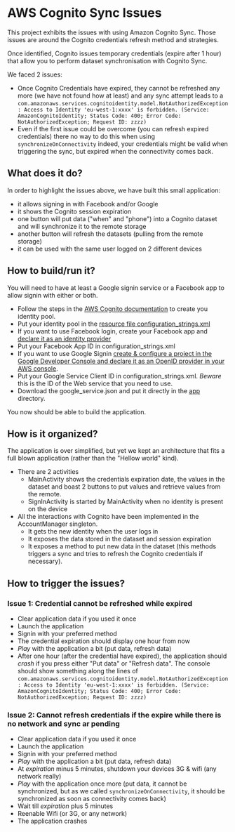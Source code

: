 # AWS Cognito Sync Issues

This project exhibits the issues with using Amazon Cognito Sync.
Those issues are around the Cognito credentials refresh method and strategies.

Once identified, Cognito issues temporary credentials (expire after 1 hour) that allow you to perform dataset synchronisation with Cognito Sync.

We faced 2 issues:
* Once Cognito Credentials have expired, they cannot be refreshed any more (we have not found how at least) and any sync attempt leads to a `com.amazonaws.services.cognitoidentity.model.NotAuthorizedException: Access to Identity 'eu-west-1:xxxx' is forbidden. (Service: AmazonCognitoIdentity; Status Code: 400; Error Code: NotAuthorizedException; Request ID: zzzz)`
* Even if the first issue could be overcome (you can refresh expired credentials) there no way to do this when using `synchronizeOnConnectivity` indeed, your credentials might be valid when triggering the sync, but expired when the connectivity comes back.

## What does it do?
In order to highlight the issues above, we have built this small application:
* it allows signing in with Facebook and/or Google
* it shows the Cognito session expiration
* one button will put data ("when" and "phone") into a Cognito dataset and will synchronize it to the remote storage
* another button will refresh the datasets (pulling from the remote storage)
* it can be used with the same user logged on 2 different devices

## How to build/run it?
You will need to have at least a Google signin service or a Facebook app to allow signin with either or both.
* Follow the steps in the [AWS Cognito documentation](https://docs.aws.amazon.com/cognito/devguide/identity/identity-pools/) to create you identity pool.
* Put your identity pool in the [resource file configuration_strings.xml](app/src/main/res/values/congiguration_strings.xml)
* If you want to use Facebook login, create your Facebook app and [declare it as an identity provider](https://docs.aws.amazon.com/cognito/devguide/identity/external-providers/facebook/)
* Put your Facebook App ID in configuration_strings.xml
* If you want to use Google Signin [create & configure a project in the Google Developer Console and declare it as an OpenID provider in your AWS console](https://docs.aws.amazon.com/cognito/devguide/identity/external-providers/google/).
* Put your Google Service Client ID in configuration_strings.xml. *Beware* this is the ID of the Web service that you need to use.
* Download the google_service.json and put it directly in the [app](app) directory.

You now should be able to build the application.

## How is it organized?
The application is over simplified, but yet we kept an architecture that fits a full blown application (rather than the "Hellow world" kind).

* There are 2 activities
  * MainActivity shows the credentials expiration date, the values in the dataset and boast 2 buttons to put values and retrieve values from the remote.
  * SignInActivity is started by MainActivity when no identity is present on the device
* All the interactions with Cognito have been implemented in the AccountManager singleton.
  * It gets the new identity when the user logs in
  * It exposes the data stored in the dataset and session expiration
  * It exposes a method to put new data in the dataset (this methods triggers a sync and tries to refresh the Cognito credentials if necessary).

## How to trigger the issues?

### Issue 1: Credential cannot be refreshed while expired
* Clear application data if you used it once
* Launch the application
* Signin with your preferred method
* The credential expiration should display one hour from now
* _Play_ with the application a bit (put data, refresh data)
* After one hour (after the credential have expired), the application should *crash* if you press either "Put data" or "Refresh data". The console should show something along the lines of `com.amazonaws.services.cognitoidentity.model.NotAuthorizedException: Access to Identity 'eu-west-1:xxxx' is forbidden. (Service: AmazonCognitoIdentity; Status Code: 400; Error Code: NotAuthorizedException; Request ID: zzzz)`

### Issue 2: Cannot refresh credentials if the expire while there is no network and sync ar pending
* Clear application data if you used it once
* Launch the application
* Signin with your preferred method
* _Play_ with the application a bit (put data, refresh data)
* At _expiration_ minus 5 minutes, shutdown your devices 3G & wifi (any network really)
* _Play_ with the application once more (put data, it cannot be synchronized, but as we called `synchronizeOnConnectivity`, it should be synchronized as soon as connectivity comes back)
* Wait till _expiration_ plus 5 minutes
* Reenable Wifi (or 3G, or any network)
* The application crashes

